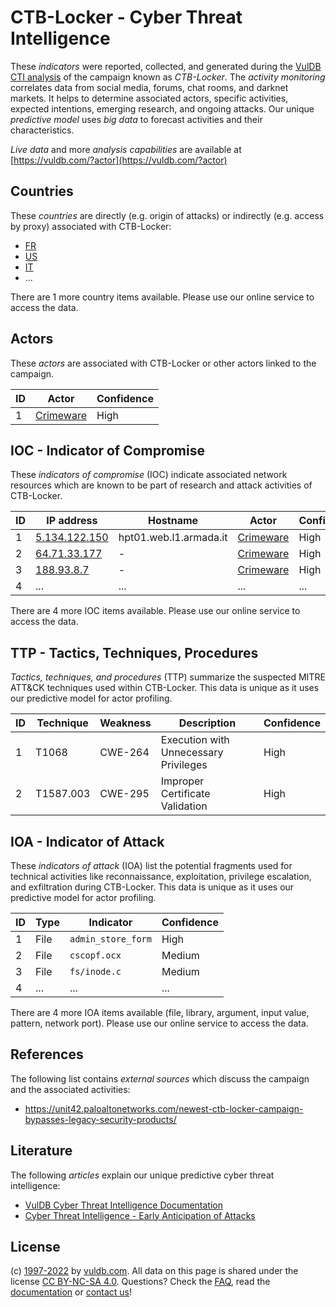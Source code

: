 # CTB-Locker - Cyber Threat Intelligence

These _indicators_ were reported, collected, and generated during the [VulDB CTI analysis](https://vuldb.com/?kb.cti) of the campaign known as _CTB-Locker_. The _activity monitoring_ correlates data from social media, forums, chat rooms, and darknet markets. It helps to determine associated actors, specific activities, expected intentions, emerging research, and ongoing attacks. Our unique _predictive model_ uses _big data_ to forecast activities and their characteristics.

_Live data_ and more _analysis capabilities_ are available at [https://vuldb.com/?actor](https://vuldb.com/?actor)

## Countries

These _countries_ are directly (e.g. origin of attacks) or indirectly (e.g. access by proxy) associated with CTB-Locker:

* [FR](https://vuldb.com/?country.fr)
* [US](https://vuldb.com/?country.us)
* [IT](https://vuldb.com/?country.it)
* ...

There are 1 more country items available. Please use our online service to access the data.

## Actors

These _actors_ are associated with CTB-Locker or other actors linked to the campaign.

ID | Actor | Confidence
-- | ----- | ----------
1 | [Crimeware](https://vuldb.com/?actor.crimeware) | High

## IOC - Indicator of Compromise

These _indicators of compromise_ (IOC) indicate associated network resources which are known to be part of research and attack activities of CTB-Locker.

ID | IP address | Hostname | Actor | Confidence
-- | ---------- | -------- | ----- | ----------
1 | [5.134.122.150](https://vuldb.com/?ip.5.134.122.150) | hpt01.web.l1.armada.it | [Crimeware](https://vuldb.com/?actor.crimeware) | High
2 | [64.71.33.177](https://vuldb.com/?ip.64.71.33.177) | - | [Crimeware](https://vuldb.com/?actor.crimeware) | High
3 | [188.93.8.7](https://vuldb.com/?ip.188.93.8.7) | - | [Crimeware](https://vuldb.com/?actor.crimeware) | High
4 | ... | ... | ... | ...

There are 4 more IOC items available. Please use our online service to access the data.

## TTP - Tactics, Techniques, Procedures

_Tactics, techniques, and procedures_ (TTP) summarize the suspected MITRE ATT&CK techniques used within CTB-Locker. This data is unique as it uses our predictive model for actor profiling.

ID | Technique | Weakness | Description | Confidence
-- | --------- | -------- | ----------- | ----------
1 | T1068 | CWE-264 | Execution with Unnecessary Privileges | High
2 | T1587.003 | CWE-295 | Improper Certificate Validation | High

## IOA - Indicator of Attack

These _indicators of attack_ (IOA) list the potential fragments used for technical activities like reconnaissance, exploitation, privilege escalation, and exfiltration during CTB-Locker. This data is unique as it uses our predictive model for actor profiling.

ID | Type | Indicator | Confidence
-- | ---- | --------- | ----------
1 | File | `admin_store_form` | High
2 | File | `cscopf.ocx` | Medium
3 | File | `fs/inode.c` | Medium
4 | ... | ... | ...

There are 4 more IOA items available (file, library, argument, input value, pattern, network port). Please use our online service to access the data.

## References

The following list contains _external sources_ which discuss the campaign and the associated activities:

* https://unit42.paloaltonetworks.com/newest-ctb-locker-campaign-bypasses-legacy-security-products/

## Literature

The following _articles_ explain our unique predictive cyber threat intelligence:

* [VulDB Cyber Threat Intelligence Documentation](https://vuldb.com/?kb.cti)
* [Cyber Threat Intelligence - Early Anticipation of Attacks](https://www.scip.ch/en/?labs.20201022)

## License

(c) [1997-2022](https://vuldb.com/?kb.changelog) by [vuldb.com](https://vuldb.com/?kb.about). All data on this page is shared under the license [CC BY-NC-SA 4.0](https://creativecommons.org/licenses/by-nc-sa/4.0/). Questions? Check the [FAQ](https://vuldb.com/?kb.faq), read the [documentation](https://vuldb.com/?kb) or [contact us](https://vuldb.com/?contact)!
